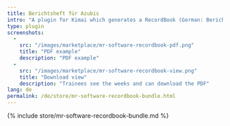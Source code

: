 ```yaml
---
title: Berichtsheft für Azubis
intro: "A plugin for Kimai which generates a RecordBook (German: Berichtsheft) for trainees."
type: plugin
screenshots:
  - 
    src: "/images/marketplace/mr-software-recordbook-pdf.png"
    title: "PDF example" 
    description: "PDF example" 
  - 
    src: "/images/marketplace/mr-software-recordbook-view.png"
    title: "Download view"
    description: "Trainees see the weeks and can download the PDF"
lang: de
permalink: /de/store/mr-software-recordbook-bundle.html
---
```


{% include store/mr-software-recordbook-bundle.md %}
